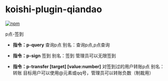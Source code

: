 # koishi-plugin-qiandao

[![npm](https://img.shields.io/npm/v/koishi-plugin-qiandao?style=flat-square)](https://www.npmjs.com/package/koishi-plugin-qiandao)

p点-签到

- **指令：p-query**
查询p点
别名：查询p点,p点查询

- **指令：p-sign**
签到
别名：签到
管理员可以无限签到

- **指令：p-transfer [target] [value:number]**
对签到过的用户转账p点
别名：转账
目标用户可以使用@元素或qq号，管理员可以转账负数（制裁用）
